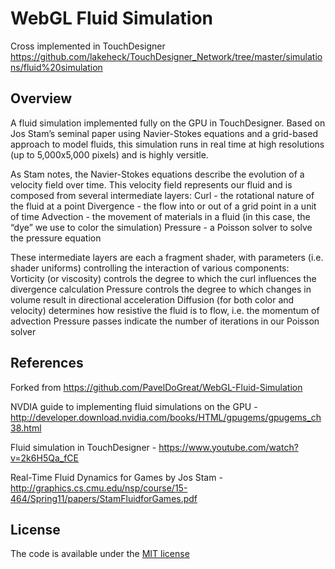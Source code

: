 # WebGL Fluid Simulation

Cross implemented in TouchDesigner https://github.com/lakeheck/TouchDesigner_Network/tree/master/simulations/fluid%20simulation

## Overview 
A fluid simulation implemented fully on the GPU in TouchDesigner. Based on Jos Stam’s seminal paper using Navier-Stokes equations and a grid-based approach to model fluids, this simulation runs in real time at high resolutions (up to 5,000x5,000 pixels) and is highly versitle. 

As Stam notes, the Navier-Stokes equations describe the evolution of a velocity field over time. This velocity field represents our fluid and is composed from several intermediate layers: 
Curl - the rotational nature of the fluid at a point 
Divergence - the flow into or out of a grid point in a unit of time 
Advection - the movement of materials in a fluid (in this case, the “dye” we use to color the simulation)
Pressure - a Poisson solver to solve the pressure equation

These intermediate layers are each a fragment shader, with parameters (i.e. shader uniforms) controlling the interaction of various components: 
Vorticity (or viscosity) controls the degree to which the curl influences the divergence calculation 
Pressure controls the degree to which changes in volume result in directional acceleration 
Diffusion (for both color and velocity) determines how resistive the fluid is to flow, i.e. the momentum of advection 
Pressure passes indicate the number of iterations in our Poisson solver 


## References

Forked from https://github.com/PavelDoGreat/WebGL-Fluid-Simulation

NVDIA guide to implementing fluid simulations on the GPU - http://developer.download.nvidia.com/books/HTML/gpugems/gpugems_ch38.html

Fluid simulation in TouchDesigner - https://www.youtube.com/watch?v=2k6H5Qa_fCE

Real-Time Fluid Dynamics for Games by Jos Stam - http://graphics.cs.cmu.edu/nsp/course/15-464/Spring11/papers/StamFluidforGames.pdf

## License

The code is available under the [MIT license](LICENSE)
